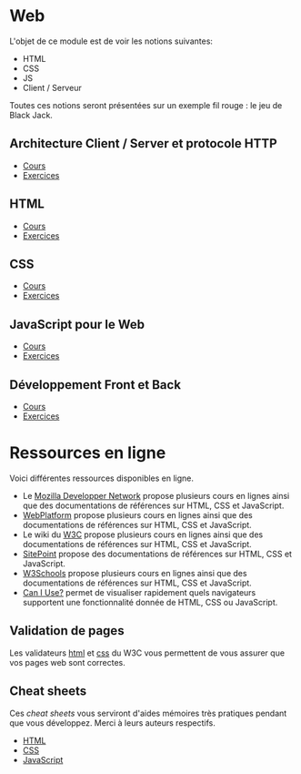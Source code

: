 # Web 

L'objet de ce module est de voir les notions suivantes:
* HTML
* CSS
* JS
* Client / Serveur 
<!-- * Identification Client -->

Toutes ces notions seront présentées sur un exemple fil rouge : le jeu de Black Jack.

## Architecture Client / Server et protocole HTTP

- [Cours](./1-HTTP/http.pdf)
- [Exercices](./1-HTTP/exo.html)

## HTML

- [Cours](./2-HTML/html.pdf)
- [Exercices](./2-HTML/exo.html)

## CSS

- [Cours](./3-CSS/css.pdf)
- [Exercices](./3-CSS/exo.html)

## JavaScript pour le Web

- [Cours](./4-JS/JavaScript.pdf)
- [Exercices](./4-JS/exo.html)


## Développement Front et Back

- [Cours](./5-Developpement/developpement.pdf)
- [Exercices](./5-Developpement/exo.html)




# Ressources en ligne

Voici différentes ressources disponibles en ligne.

* Le [Mozilla Developper Network](https://developer.mozilla.org/en/docs) propose plusieurs cours en lignes ainsi que des documentations de références sur HTML, CSS et JavaScript.
* [WebPlatform](http://www.webplatform.org/) propose plusieurs cours en lignes ainsi que des documentations de références sur HTML, CSS et JavaScript.
* Le wiki du [W3C](http://www.w3.org/community/webed/wiki/Main_Page) propose plusieurs cours en lignes ainsi que des documentations de références sur HTML, CSS et JavaScript.
* [SitePoint](http://reference.sitepoint.com/) propose des documentations de références sur HTML, CSS et JavaScript.
* [W3Schools](http://www.w3schools.com/) propose plusieurs cours en lignes ainsi que des documentations de références sur HTML, CSS et JavaScript.
* [Can I Use?](https://caniuse.com/) permet de visualiser rapidement quels navigateurs supportent une fonctionnalité donnée de HTML, CSS ou JavaScript.

## Validation de pages

Les validateurs [html](http://validator.w3.org/) et [css](http://jigsaw.w3.org/css-validator/) du W3C vous permettent de vous assurer que vos pages web sont correctes.

## Cheat sheets

Ces _cheat sheets_ vous serviront d'aides mémoires très pratiques pendant que vous développez. Merci à leurs auteurs respectifs.

* [HTML](sheets/html.png)
* [CSS](sheets/css.pdf)
* [JavaScript](sheets/javascript.pdf)

